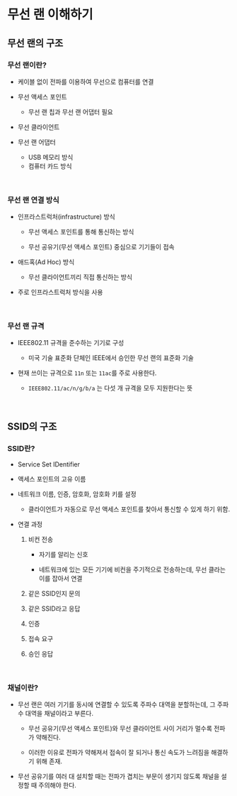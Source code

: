 # 무선 랜 이해하기

## 무선 랜의 구조

### 무선 랜이란?

- 케이블 없이 전파를 이용하여 무선으로 컴퓨터를 연결

- 무선 액세스 포인트

  - 무선 랜 칩과 무선 랜 어댑터 필요

- 무선 클라이언트

- 무선 랜 어댑터
  - USB 메모리 방식
  - 컴퓨터 카드 방식

<br>

### 무선 랜 연결 방식

- 인프라스트럭처(infrastructure) 방식

  - 무선 액세스 포인트를 통해 통신하는 방식

  - 무선 공유기(무선 액세스 포인트) 중심으로 기기들이 접속

- 애드혹(Ad Hoc) 방식

  - 무선 클라이언트끼리 직접 통신하는 방식

- 주로 인프라스트럭처 방식을 사용

<br>

### 무선 랜 규격

- IEEE802.11 규격을 준수하는 기기로 구성

  - 미국 기술 표준화 단체인 IEEE에서 승인한 무선 랜의 표준화 기술

- 현재 쓰이는 규격으로 `11n` 또는 `11ac`를 주로 사용한다.

  - `IEEE802.11/ac/n/g/b/a` 는 다섯 개 규격을 모두 지원한다는 뜻

<br>

## SSID의 구조

### SSID란?

- Service Set IDentifier

- 액세스 포인트의 고유 이름

- 네트워크 이름, 인증, 암호화, 암호화 키를 설정

  - 클라이언트가 자동으로 무선 액세스 포인트를 찾아서 통신할 수 있게 하기 위함.

- 연결 과정

  1. 비컨 전송

     - 자기를 알리는 신호

     - 네트워크에 있는 모든 기기에 비컨을 주기적으로 전송하는데, 무선 클라는 이를 잡아서 연결

  2. 같은 SSID인지 문의

  3. 같은 SSID라고 응답

  4. 인증

  5. 접속 요구

  6. 승인 응답

<br>

### 채널이란?

- 무선 랜은 여러 기기를 동시에 연결할 수 있도록 주파수 대역을 분할하는데, 그 주파수 대역을 채널이라고 부른다.

  - 무선 공유기(무선 액세스 포인트)와 무선 클라이언트 사이 거리가 멀수록 전파가 약해진다.

  - 이러한 이유로 전파가 약해져서 접속이 잘 되거나 통신 속도가 느려짐을 해결하기 위해 존재.

- 무선 공유기를 여러 대 설치할 때는 전파가 겹치는 부문이 생기지 않도록 채널을 설정할 때 주의해야 한다.
